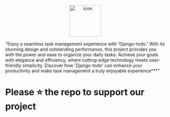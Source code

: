 

<p align="center">
<img src="https://techstack-generator.vercel.app/django-icon.svg" alt="icon" width="100" height="100" />
</p>

"Enjoy a seamless task management experience with 'Django-todo.' With its stunning 
design and outstanding performance, this project provides you with the power and ease 
to organize your daily tasks. Achieve your goals with elegance and efficiency, where cutting-edge technology meets user-friendly simplicity. Discover how 'Django-todo' can
 enhance your productivity and make task management a truly enjoyable experience***" 


 #  Please ⭐ the repo to support our project 
